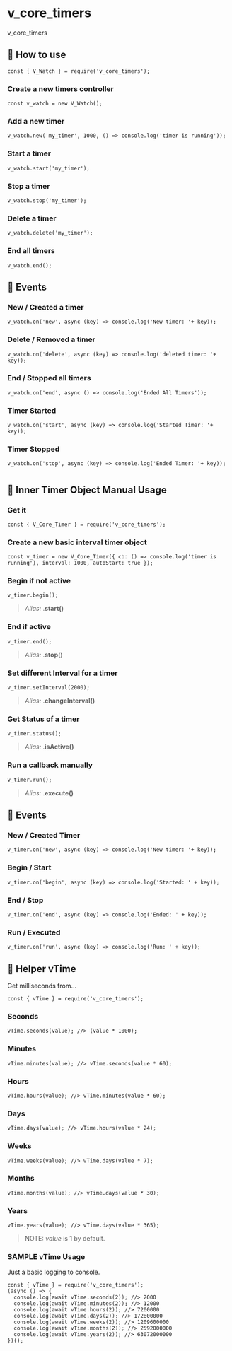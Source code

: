 # v_core_timers

v_core_timers

## 📑 How to use

    const { V_Watch } = require('v_core_timers');

### Create a new timers controller

    const v_watch = new V_Watch();

### Add a new timer

    v_watch.new('my_timer', 1000, () => console.log('timer is running'));

### Start a timer

    v_watch.start('my_timer');

### Stop a timer

    v_watch.stop('my_timer');

### Delete a timer

    v_watch.delete('my_timer');

### End all timers

    v_watch.end();

## 🎪 Events

### New / Created a timer

    v_watch.on('new', async (key) => console.log('New timer: '+ key));

### Delete / Removed a timer

    v_watch.on('delete', async (key) => console.log('deleted timer: '+ key));

### End / Stopped all timers

    v_watch.on('end', async () => console.log('Ended All Timers'));

### Timer Started

    v_watch.on('start', async (key) => console.log('Started Timer: '+ key));

### Timer Stopped

    v_watch.on('stop', async (key) => console.log('Ended Timer: '+ key));

#

## 🥒 Inner Timer Object Manual Usage

### Get it

    const { V_Core_Timer } = require('v_core_timers');

### Create a new basic interval timer object

    const v_timer = new V_Core_Timer({ cb: () => console.log('timer is running'), interval: 1000, autoStart: true });

### Begin if not active

    v_timer.begin();

> *Alias:* .**start()**

### End if active

    v_timer.end();

> *Alias:* .**stop()**

### Set different Interval for a timer

    v_timer.setInterval(2000);

> *Alias:* .**changeInterval()**

### Get Status of a timer

    v_timer.status();

> *Alias:* .**isActive()**

### Run a callback manually

    v_timer.run();

> *Alias:* .**execute()**

## 🎪 Events

### New / Created Timer

    v_timer.on('new', async (key) => console.log('New timer: '+ key));

### Begin / Start

    v_timer.on('begin', async (key) => console.log('Started: ' + key));

### End / Stop

    v_timer.on('end', async (key) => console.log('Ended: ' + key));

### Run / Executed

    v_timer.on('run', async (key) => console.log('Run: ' + key));

## 📏 Helper **vTime**

Get milliseconds from...

    const { vTime } = require('v_core_timers');

### Seconds

    vTime.seconds(value); //> (value * 1000);

### Minutes

    vTime.minutes(value); //> vTime.seconds(value * 60);

### Hours

    vTime.hours(value); //> vTime.minutes(value * 60);

### Days

    vTime.days(value); //> vTime.hours(value * 24);

### Weeks

    vTime.weeks(value); //> vTime.days(value * 7); 

### Months

    vTime.months(value); //> vTime.days(value * 30); 

### Years

    vTime.years(value); //> vTime.days(value * 365); 

> NOTE: *value* is 1 by default.

### SAMPLE vTime Usage

Just a basic logging to console.

    const { vTime } = require('v_core_timers');
    (async () => {
      console.log(await vTime.seconds(2)); //> 2000
      console.log(await vTime.minutes(2)); //> 12000
      console.log(await vTime.hours(2)); //> 7200000
      console.log(await vTime.days(2)); //> 172800000 
      console.log(await vTime.weeks(2)); //> 1209600000
      console.log(await vTime.months(2)); //> 2592000000
      console.log(await vTime.years(2)); //> 63072000000
    })();
